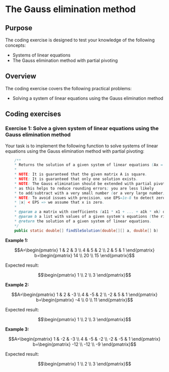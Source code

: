 # The Gauss elimination method

## Purpose

The coding exercise is designed to test your knowledge of the following concepts:

* Systems of linear equations
* The Gauss elimination method with partial pivoting

## Overview

The coding exercise covers the following practical problems:
* Solving a system of linear equations using the Gauss elimination method

## Coding exercises

### Exercise 1: Solve a given system of linear equations using the Gauss elimination method

Your task is to implement the following function to solve systems of linear equations using the Gauss elimination method with partial pivoting:

```java
	/**
	* Returns the solution of a given system of linear equations (Ax = b).
	* 
	* NOTE: It is guaranteed that the given matrix A is square.
	* NOTE: It is guaranteed that only one solution exists.
	* NOTE: The Gauss elimination should be extended with partial pivoting, 
	* as this helps to reduce rounding errors; you are less likely 
	* to add/subtract with a very small number (or a very large number).
	* NOTE: To avoid issues with precision, use EPS=1e-8 to detect zeros:
	* |x| < EPS => we assume that x is zero.
	* 
	* @param a a matrix with coefficients (a11 * x1 + ... + a1k * xk) of a given system (the left part).
	* @param b a list with values of a given system's equations (the right part, b1 = a11 * x1 + ... + a1k * xk).
	* @return the solution of a given system of linear equations.
	*/
	public static double[] findSleSolution(double[][] a, double[] b)
```

**Example 1:**

```math
A=\begin{pmatrix}
1 & 2 & 3 \\
4 & 5 & 2 \\
2 & 5 & 1
\end{pmatrix}

b=\begin{pmatrix}
14 \\
20 \\
15
\end{pmatrix}
```

Expected result:
```math
\begin{pmatrix}
1 \\
2 \\
3
\end{pmatrix}
```

**Example 2:**

```math
A=\begin{pmatrix}
1 & 2 & -3 \\
4 & -5 & 2 \\
-2 & 5 & 1
\end{pmatrix}

b=\begin{pmatrix}
-4 \\
0 \\
11
\end{pmatrix}
```

Expected result:
```math
\begin{pmatrix}
1 \\
2 \\
3
\end{pmatrix}
```

**Example 3:**

```math
A=\begin{pmatrix}
1 & -2 & -3 \\
4 & -5 & -2 \\
-2 & -5 & 1
\end{pmatrix}

b=\begin{pmatrix}
-12 \\
-12 \\
-9
\end{pmatrix}
```

Expected result:
```math
\begin{pmatrix}
1 \\
2 \\
3
\end{pmatrix}
```
